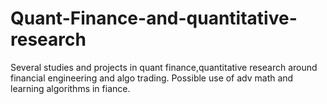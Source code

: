 # Quant-Finance-and-quantitative-research
Several studies and projects in quant finance,quantitative research around financial engineering and algo trading. Possible use of adv math and learning algorithms in fiance.
